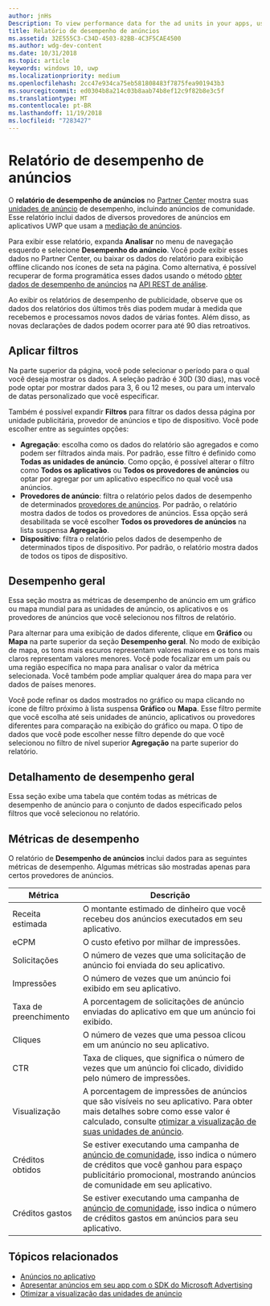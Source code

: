 ```yaml
---
author: jnHs
Description: To view performance data for the ad units in your apps, use the advertising performance report in Partner Center.
title: Relatório de desempenho de anúncios
ms.assetid: 32E555C3-C34D-4503-82BB-4C3F5CAE4500
ms.author: wdg-dev-content
ms.date: 10/31/2018
ms.topic: article
keywords: windows 10, uwp
ms.localizationpriority: medium
ms.openlocfilehash: 2cc47e934ca75eb581808483f7875fea901943b3
ms.sourcegitcommit: ed0304b8a214c03b8aab74b8ef12c9f82b8e3c5f
ms.translationtype: MT
ms.contentlocale: pt-BR
ms.lasthandoff: 11/19/2018
ms.locfileid: "7283427"
---
```

# <a name="advertising-performance-report"></a>Relatório de desempenho de anúncios


O **relatório de desempenho de anúncios** no [Partner Center](https://partner.microsoft.com/dashboard) mostra suas [unidades de anúncio](in-app-ads.md) de desempenho, incluindo anúncios de comunidade. Esse relatório inclui dados de diversos provedores de anúncios em aplicativos UWP que usam a [mediação de anúncios](in-app-ads.md#mediation).

Para exibir esse relatório, expanda **Analisar** no menu de navegação esquerdo e selecione **Desempenho do anúncio**. Você pode exibir esses dados no Partner Center, ou baixar os dados do relatório para exibição offline clicando nos ícones de seta na página. Como alternativa, é possível recuperar de forma programática esses dados usando o método [obter dados de desempenho de anúncios](../monetize/get-ad-performance-data.md) na [API REST de análise](../monetize/access-analytics-data-using-windows-store-services.md).

Ao exibir os relatórios de desempenho de publicidade, observe que os dados dos relatórios dos últimos três dias podem mudar à medida que recebemos e processamos novos dados de várias fontes. Além disso, as novas declarações de dados podem ocorrer para até 90 dias retroativos.

## <a name="apply-filters"></a>Aplicar filtros

Na parte superior da página, você pode selecionar o período para o qual você deseja mostrar os dados. A seleção padrão é 30D (30 dias), mas você pode optar por mostrar dados para 3, 6 ou 12 meses, ou para um intervalo de datas personalizado que você especificar.

Também é possível expandir **Filtros** para filtrar os dados dessa página por unidade publicitária, provedor de anúncios e tipo de dispositivo. Você pode escolher entre as seguintes opções:

* **Agregação**: escolha como os dados do relatório são agregados e como podem ser filtrados ainda mais. Por padrão, esse filtro é definido como **Todas as unidades de anúncio**. Como opção, é possível alterar o filtro como **Todos os aplicativos** ou **Todos os provedores de anúncios** ou optar por agregar por um aplicativo específico no qual você usa anúncios.
* **Provedores de anúncio**: filtra o relatório pelos dados de desempenho de determinados [provedores de anúncios](in-app-ads.md#paid-networks). Por padrão, o relatório mostra dados de todos os provedores de anúncios. Essa opção será desabilitada se você escolher **Todos os provedores de anúncios** na lista suspensa **Agregação**.
* **Dispositivo**: filtra o relatório pelos dados de desempenho de determinados tipos de dispositivo. Por padrão, o relatório mostra dados de todos os tipos de dispositivo.

## <a name="overall-performance"></a>Desempenho geral

Essa seção mostra as métricas de desempenho de anúncio em um gráfico ou mapa mundial para as unidades de anúncio, os aplicativos e os provedores de anúncios que você selecionou nos filtros de relatório.

Para alternar para uma exibição de dados diferente, clique em **Gráfico** ou **Mapa** na parte superior da seção **Desempenho geral**. No modo de exibição de mapa, os tons mais escuros representam valores maiores e os tons mais claros representam valores menores. Você pode focalizar em um país ou uma região específica no mapa para analisar o valor da métrica selecionada. Você também pode ampliar qualquer área do mapa para ver dados de países menores.

Você pode refinar os dados mostrados no gráfico ou mapa clicando no ícone de filtro próximo à lista suspensa **Gráfico** ou **Mapa**. Esse filtro permite que você escolha até seis unidades de anúncio, aplicativos ou provedores diferentes para comparação na exibição do gráfico ou mapa. O tipo de dados que você pode escolher nesse filtro depende do que você selecionou no filtro de nível superior **Agregação** na parte superior do relatório.


## <a name="overall-performance-breakdown"></a>Detalhamento de desempenho geral

Essa seção exibe uma tabela que contém todas as métricas de desempenho de anúncio para o conjunto de dados especificado pelos filtros que você selecionou no relatório.

## <a name="performance-metrics"></a>Métricas de desempenho

O relatório de **Desempenho de anúncios** inclui dados para as seguintes métricas de desempenho. Algumas métricas são mostradas apenas para certos provedores de anúncios.

|  Métrica  |  Descrição  |
|----------|---------------|
| Receita estimada  |  O montante estimado de dinheiro que você recebeu dos anúncios executados em seu aplicativo. |
| eCPM  |  O custo efetivo por milhar de impressões. |
| Solicitações  | O número de vezes que uma solicitação de anúncio foi enviada do seu aplicativo.  |
| Impressões  | O número de vezes que um anúncio foi exibido em seu aplicativo.  |
| Taxa de preenchimento  | A porcentagem de solicitações de anúncio enviadas do aplicativo em que um anúncio foi exibido.  |
| Cliques  |  O número de vezes que uma pessoa clicou em um anúncio no seu aplicativo. |
| CTR  |  Taxa de cliques, que significa o número de vezes que um anúncio foi clicado, dividido pelo número de impressões. |
| Visualização | A porcentagem de impressões de anúncios que são visíveis no seu aplicativo. Para obter mais detalhes sobre como esse valor é calculado, consulte [otimizar a visualização de suas unidades de anúncio](../monetize/optimize-ad-unit-viewability.md). |
| Créditos obtidos  | Se estiver executando uma campanha de [anúncio de comunidade](https://docs.microsoft.com/windows/uwp/publish/about-community-ads), isso indica o número de créditos que você ganhou para espaço publicitário promocional, mostrando anúncios de comunidade em seu aplicativo.  |
| Créditos gastos  | Se estiver executando uma campanha de [anúncio de comunidade](https://docs.microsoft.com/windows/uwp/publish/about-community-ads), isso indica o número de créditos gastos em anúncios para seu aplicativo.  |

## <a name="related-topics"></a>Tópicos relacionados

* [Anúncios no aplicativo](in-app-ads.md)
* [Apresentar anúncios em seu app com o SDK do Microsoft Advertising](../monetize/display-ads-in-your-app.md)
* [Otimizar a visualização das unidades de anúncio](../monetize/optimize-ad-unit-viewability.md)


 
